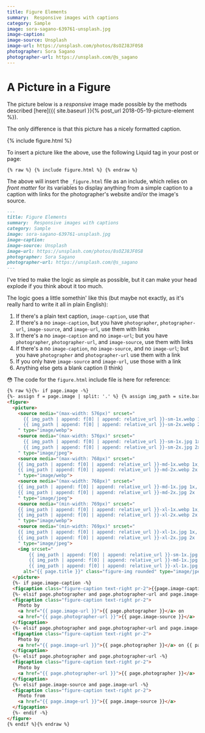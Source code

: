 ```yaml
---
title: Figure Elements
summary:  Responsive images with captions
category: Sample
image: sora-sagano-639761-unsplash.jpg
image-caption: 
image-source: Unsplash
image-url: https://unsplash.com/photos/8sOZJ8JF0S8
photographer: Sora Sagano
photographer-url: https://unsplash.com/@s_sagano
---
```


# A Picture in a Figure

The picture below is a _responsive_ image made possible by the methods described [here]({{ site.baseurl }}{% post_url 2018-05-19-picture-element %}).

The only difference is that this picture has a nicely formatted caption.

{% include figure.html %}

To insert a picture like the above, use the following Liquid tag in your post or page:

```liquid
{% raw %} {% include figure.html %} {% endraw %}
```

The above will insert the `_figure.html` file as an include, which relies on _front matter_ for its variables to display anything from a simple caption to a caption with links for the photographer's website and/or the image's source.

```markdown
---
title: Figure Elements
summary:  Responsive images with captions
category: Sample
image: sora-sagano-639761-unsplash.jpg
image-caption:
image-source: Unsplash
image-url: https://unsplash.com/photos/8sOZJ8JF0S8
photographer: Sora Sagano
photographer-url: https://unsplash.com/@s_sagano
---
```

I've tried to make the logic as simple as possible, but it can make your head explode if you think about it too much.

The logic goes a little somethin' like this (but maybe not exactly, as it's really hard to write it all in plain English):

1.  If there's a plain text caption, `image-caption`, use that
2.  If there's a no `image-caption`, but you have `photographer`, `photographer-url`, `image-source`, and `image-url`, use them with links
3.  If there's a no `image-caption` and no `image-url`; but you have `photographer`, `photographer-url`, and `image-source`, use them with links
4.  If there's a no `image-caption`, no `image-source`, and no `image-url`; but you have `photographer` and `photographer-url` use them with a link
5.  If you only have `image-source` and `image-url`, use those with a link
6.  Anything else gets a blank caption (I think)

:flushed: The code for the `figure.html` include file is here for reference:

```html
{% raw %}{%- if page.image -%}
{%- assign f = page.image | split: '.' %} {% assign img_path = site.baseurl | append: "/assets/images/responsive/" -%}
<figure>
  <picture>
    <source media="(max-width: 576px)" srcset="
      {{ img_path | append: f[0] | append: relative_url }}-sm-1x.webp 1x,
      {{ img_path | append: f[0] | append: relative_url }}-sm-2x.webp 2x
    " type="image/webp">
    <source media="(max-width: 576px)" srcset="
      {{ img_path | append: f[0] | append: relative_url }}-sm-1x.jpg 1x,
      {{ img_path | append: f[0] | append: relative_url }}-sm-2x.jpg 2x
    " type="image/jpeg">
    <source media="(max-width: 768px)" srcset="
    {{ img_path | append: f[0] | append: relative_url }}-md-1x.webp 1x,
    {{ img_path | append: f[0] | append: relative_url }}-md-2x.webp 2x
    " type="image/webp">
    <source media="(max-width: 768px)" srcset="
    {{ img_path | append: f[0] | append: relative_url }}-md-1x.jpg 1x,
    {{ img_path | append: f[0] | append: relative_url }}-md-2x.jpg 2x
    " type="image/jpeg">
    <source media="(min-width: 769px)" srcset="
    {{ img_path | append: f[0] | append: relative_url }}-xl-1x.webp 1x,
    {{ img_path | append: f[0] | append: relative_url }}-xl-2x.webp 2x
    " type="image/webp">
    <source media="(min-width: 769px)" srcset="
    {{ img_path | append: f[0] | append: relative_url }}-xl-1x.jpg 1x,
    {{ img_path | append: f[0] | append: relative_url }}-xl-2x.jpg 2x
    " type="image/jpeg">
    <img srcset="
        {{ img_path | append: f[0] | append: relative_url }}-sm-1x.jpg 576w,
        {{ img_path | append: f[0] | append: relative_url }}-md-1x.jpg 768w,
        {{ img_path | append: f[0] | append: relative_url }}-xl-1x.jpg 1440w" src="{{ img_path | append: f[0] | append: relative_url }}-md-1x.jpg"
      alt="{{ page.title }}" class="figure-img rounded" type="image/jpeg">
  </picture>
  {%- if page.image-caption -%}
  <figcaption class="figure-caption text-right pr-2">{{page.image-caption}}</figcaption>
  {%- elsif page.photographer and page.photographer-url and page.image-source and page.image-url -%}
  <figcaption class="figure-caption text-right pr-2">
    Photo by
    <a href="{{ page.image-url }}">{{ page.photographer }}</a> on
    <a href="{{ page.photographer-url }}">{{ page.image-source }}</a>
  </figcaption>
  {%- elsif page.photographer and page.photographer-url and page.image-source -%}
  <figcaption class="figure-caption text-right pr-2">
    Photo by
    <a href="{{ page.image-url }}">{{ page.photographer }}</a> on {{ page.image-source }}
  </figcaption>
  {%- elsif page.photographer and page.photographer-url -%}
  <figcaption class="figure-caption text-right pr-2">
    Photo by
    <a href="{{ page.photographer-url }}">{{ page.photographer }}</a>
  </figcaption>
  {%- elsif page.image-source and page.image-url -%}
  <figcaption class="figure-caption text-right pr-2">
    Photo from
    <a href="{{ page.image-url }}">{{ page.image-source }}</a>
  </figcaption>
  {%- endif -%}
</figure>
{% endif %}{% endraw %}
```
